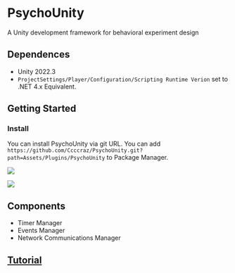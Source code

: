# PsychoUnity

A Unity development framework for behavioral experiment design

## Dependences

- Unity 2022.3
- `ProjectSettings/Player/Configuration/Scripting Runtime Verion` set to .NET 4.x Equivalent.

## Getting Started
### Install

You can install PsychoUnity via git URL. You can add `https://github.com/Ccccraz/PsychoUnity.git?path=Assets/Plugins/PsychoUnity` to Package Manager.

![](https://i.imgur.com/cV3iog6.png)

![](https://i.imgur.com/CdFeHnW.png)

## Components

- Timer Manager
- Events Manager
- Network Communications Manager

## [Tutorial](./doc/turorial.md)